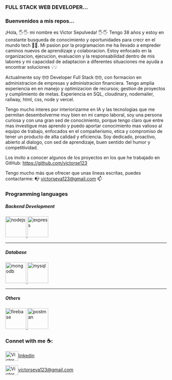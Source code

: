 ### FULL STACK WEB DEVELOPER...

### Buenvenidos a mis repos...

¡Hola, 🖐🖐 mi nombre es Victor Sepulveda! 🖐🖐
Tengo 38 años y estoy en constante busqueda de conocimiento y oportunidades para crecr en el mundo tech 🚀🚀. Mi pasion por la programacion me ha llevado a empreder caminos nuevos de aprendizaje y colaboracion. 
Estoy enfocado en la organizacion, ejecucion, evaluacion y la responsabilidad dentro de mis labores y mi capacidad de adaptacion a diferentes situaciones me ayuda a encontrar soluciones 💡💡

Actualmente soy 🤓🤓  Developer Full Stack 🤓🤓, con formacion en administracion de empresas y administracion financiera. Tengo amplia experiencia en en manejo y optimizacion de recursos; gestion de proyectos y cumplimiento de metas. Experiencia en SQL, cloudinary, nodemailer, railway, html, css, node y vercel.

Tengo mucho interes por interiorizarme en IA y las tecnologias que me permitan desembolverme muy bien en mi campo laboral, soy una persona curiosa y con una gran sed de conocimiento, porque tengo claro que entre mas investigue mas aprendo y puedo aportar conocimiento mas valioso al equipo de trabajo, enfocados en el compañerismo, etica y compromiso de tener un producto de alta calidad y eficiencia.
Soy dedicado, proactivo, abierto al dialogo, con sed de aprendizaje, buen sentido del humor y competitividad.

Los invito a conocer algunos de los proyectos en los que he trabajado en GitHub:
https://github.com/victorse123

Tengo mucho más que ofrecer que unas lineas escritas, puedes contactarme:
📭 victorseva123@gmail.com 📫
### Programming languages


##### Backend Development
<p align="left"> <a href="https://nodejs.org" target="_blank"> <img src="https://devicons.github.io/devicon/devicon.git/icons/nodejs/nodejs-original-wordmark.svg" alt="nodejs" width="65" height="65"/> </a> <a href="https://expressjs.com" target="_blank"> <img src="https://devicons.github.io/devicon/devicon.git/icons/express/express-original-wordmark.svg" alt="express" width="65" height="65"/> </a>
</p>


_____


##### Database
<p align="left"> 
<a href="https://www.mongodb.com/" target="_blank"> <img src="https://devicons.github.io/devicon/devicon.git/icons/mongodb/mongodb-original-wordmark.svg" alt="mongodb" width="65" height="65"/> </a>
<a href="https://www.mysql.com/" target="_blank"> <img src="https://devicons.github.io/devicon/devicon.git/icons/mysql/mysql-original-wordmark.svg" alt="mysql" width="65" height="65"/> </a> 



_____


 ##### Others
 <p align="left"> 
 <a href="https://firebase.google.com/" target="_blank"> <img src="https://www.vectorlogo.zone/logos/firebase/firebase-icon.svg" alt="firebase" width="65" height="65"/> </a>
<a href="https://postman.com" target="_blank"> <img src="https://www.vectorlogo.zone/logos/getpostman/getpostman-icon.svg" alt="postman" width="65" height="65"/> </a>

  </p>


### Connet with me ☕️:


<p align="left">

<a href="[https://www.linkedin.com/in/victor-alfonso-sepulveda-varela-5857271a5/]" target="blank"><img align="center" src="https://cdn.jsdelivr.net/npm/simple-icons@3.0.1/icons/linkedin.svg" alt="Victor Alfonso Sepulveda" height="30" width="40" />linkedin</a>

<a href="mailto:victorseva123@gmail.com " target="blank"><img align="center" src="https://cdn.jsdelivr.net/npm/simple-icons@3.0.1/icons/gmail.svg" alt="Victor Alfonso Sepúlveda" height="30" width="40" />victorseva123@gmail.com</a>




